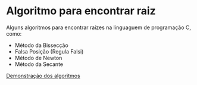# Algoritmo para encontrar raiz
Alguns algoritmos para encontrar raízes na linguaguem de programação C, como:
- Método da Bissecção
- Falsa Posição (Regula Falsi)
- Método de Newton
- Método da Secante

[Demonstração dos algoritmos](https://www.youtube.com/watch?v=clMwdmYYV7E)
